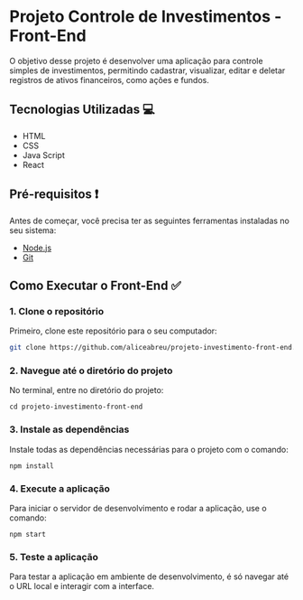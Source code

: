 # Projeto Controle de Investimentos - Front-End

O objetivo desse projeto é desenvolver uma aplicação para controle simples de investimentos, permitindo cadastrar, visualizar, editar e deletar registros de ativos financeiros, como ações e fundos.

## Tecnologias Utilizadas :computer:

- HTML
- CSS
- Java Script
- React

## Pré-requisitos :exclamation:

Antes de começar, você precisa ter as seguintes ferramentas instaladas no seu sistema:

- [Node.js](https://nodejs.org/)
- [Git](https://git-scm.com/)

## Como Executar o Front-End :white_check_mark:

### 1. Clone o repositório

Primeiro, clone este repositório para o seu computador:

```bash
git clone https://github.com/aliceabreu/projeto-investimento-front-end.git
```

### 2. Navegue até o diretório do projeto
No terminal, entre no diretório do projeto:

```
cd projeto-investimento-front-end
```

### 3. Instale as dependências
Instale todas as dependências necessárias para o projeto com o comando:

```
npm install
```

### 4. Execute a aplicação
Para iniciar o servidor de desenvolvimento e rodar a aplicação, use o comando:

```
npm start
```

### 5. Teste a aplicação
Para testar a aplicação em ambiente de desenvolvimento, é só navegar até o URL local e interagir com a interface.
